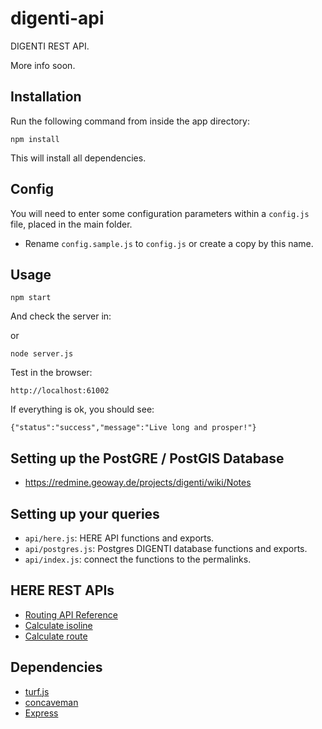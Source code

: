 # digenti-api

DIGENTI REST API.

More info soon.

## Installation

Run the following command from inside the app directory:

```
npm install
```

This will install all dependencies.

## Config

You will need to enter some configuration parameters within a `config.js` file, placed in the main folder.

- Rename `config.sample.js` to `config.js` or create a copy by this name.


## Usage

```
npm start
```

And check the server in:

or

```
node server.js
```

Test in the browser:

```
http://localhost:61002
```

If everything is ok, you should see:

```
{"status":"success","message":"Live long and prosper!"}
```

## Setting up the PostGRE / PostGIS Database

- https://redmine.geoway.de/projects/digenti/wiki/Notes

## Setting up your queries

- `api/here.js`: HERE API functions and exports.
- `api/postgres.js`: Postgres DIGENTI database functions and exports.
- `api/index.js`: connect the functions to the permalinks.

## HERE REST APIs

- [Routing API Reference](https://developer.here.com/rest-apis/documentation/routing/topics/api-reference.html)
- [Calculate isoline](https://developer.here.com/rest-apis/documentation/routing/topics/resource-calculate-isoline.html)
- [Calculate route](https://developer.here.com/rest-apis/documentation/routing/topics/resource-calculate-route.html)

## Dependencies

- [turf.js](https://github.com/Turfjs/turf)
- [concaveman](https://github.com/mapbox/concaveman)
- [Express](http://expressjs.com/)
